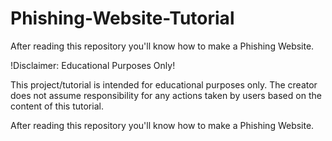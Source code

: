 # Phishing-Website-Tutorial
After reading this repository you'll know how to make a Phishing Website. 

!Disclaimer: Educational Purposes Only!

This project/tutorial is intended for educational purposes only. The creator does not assume responsibility for any actions taken by users based on the content of this tutorial.


After reading this repository you'll know how to make a Phishing Website. 



